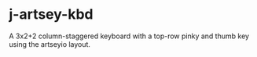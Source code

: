 # j-artsey-kbd
A 3x2+2 column-staggered keyboard with a top-row pinky and thumb key using the artseyio layout.
